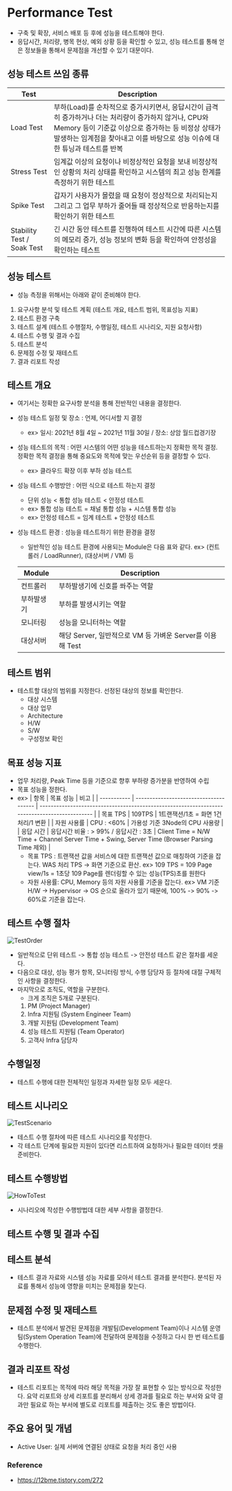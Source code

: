 # Performance Test
* 구축 및 확장, 서비스 배포 등 후에 성능을 테스트해야 한다.
* 응답시간, 처리량, 병목 현상, 예외 상황 등을 확인할 수 있고, 성능 테스트를 통해 얻은 정보들을 통해서 문제점을 개선할 수 있기 대문이다.


## 성능 테스트 쓰임 종류
| Test                       | Description                                                                                                                                                                                                                                  |
| -------------------------- | -------------------------------------------------------------------------------------------------------------------------------------------------------------------------------------------------------------------------------------------- |
| Load Test                  | 부하(Load)를 순차적으로 증가시키면서, 응답시간이 급격히 증가하거나 더는 처리량이 증가하지 않거나, CPU와 Memory 등이 기준값 이상으로 증가하는 등 비정상 상태가 발생하는 임계점을 찾아내고 이를 바탕으로 성능 이슈에 대한 튜닝과 테스트를 반복 |
| Stress Test                | 임계값 이상의 요청이나 비정상적인 요청을 보내 비정상적인 상황의 처리 상태를 확인하고 시스템의 최고 성능 한계를 측정하기 위한 테스트                                                                                                          |
| Spike Test                 | 갑자기 사용자가 몰렸을 때 요청이 정상적으로 처리되는지 그리고 그 업무 부하가 줄어들 때 정상적으로 반응하는지를 확인하기 위한 테스트                                                                                                          |
| Stability Test / Soak Test | 긴 시간 동안 테스트를 진행하여 테스트 시간에 따른 시스템의 메모리 증가, 성능 정보의 변화 등을 확인하여 안정성을 확인하는 테스트                                                                                                              |


## 성능 테스트
* 성능 측정을 위해서는 아래와 같이 준비해야 한다.
1. 요구사항 분석 및 테스트 계획 (테스트 개요, 테스트 범위, 목표성능 지표)
2. 테스트 환경 구축
3. 테스트 설계 (테스트 수행절차, 수행일정, 테스트 시나리오, 지원 요청사항)
4. 테스트 수행 및 결과 수집
5. 테스트 분석
6. 문제점 수정 및 재테스트
7. 결과 리포트 작성


## 테스트 개요
* 여기서는 정확한 요구사항 분석을 통해 전반적인 내용을 결정한다.
* 성능 테스트 일정 및 장소 : 언제, 어디서할 지 결정
    * ex> 일시: 2021년 8월 4일 ~ 2021년 11월 30일 / 장소: 상암 월드컵경기장
* 성능 테스트의 목적 : 어떤 시스템의 어떤 성능을 테스트하는지 정확한 목적 결정. 정확한 목적 결정을 통해 중요도와 목적에 맞는 우선순위 등을 결정할 수 있다.
    * ex> 클라우드 확장 이후 부하 성능 테스트
* 성능 테스트 수행방안 : 어떤 식으로 테스트 하는지 결정
    * 단위 성능 < 통합 성능 테스트 < 안정성 테스트
    * ex> 통합 성능 테스트 = 채널 통합 성능 + 시스템 통합 성능
    * ex> 안정성 테스트 = 임계 테스트 + 안정성 테스트
* 성능 테스트 환경 : 성능을 테스트하기 위한 환경을 결정
    * 일반적인 성능 테스트 환경에 사용되는 Module은 다음 표와 같다. ex> (컨트롤러 / LoadRunner), (대상서버 / VM) 등

    | Module     | Description                                               |
    | ---------- | --------------------------------------------------------- |
    | 컨트롤러   | 부하발생기에 신호를 쏴주는 역할                           |
    | 부하발생기 | 부하를 발생시키는 역할                                    |
    | 모니터링   | 성능을 모니터하는 역할                                    |
    | 대상서버   | 해당 Server, 일반적으로 VM 등 가벼운 Server를 이용해 Test |


## 테스트 범위
* 테스트할 대상의 범위를 지정한다. 선정된 대상의 정보를 확인한다.
    * 대상 시스템
    * 대상 업무
    * Architecture
    * H/W
    * S/W
    * 구성정보 확인


## 목표 성능 지표
* 업무 처리량, Peak Time 등을 기준으로 향후 부하량 증가분을 반영하여 수립
* 목표 성능을 정한다.
* ex>
    | 항목        | 목표 성능                              | 비고                                                                                          |
    | ----------- | -------------------------------------- | --------------------------------------------------------------------------------------------- |
    | 목표 TPS    | 109TPS                                 | 1트랜잭션/1초 = 화면 1건 처리/1 변환                                                          |
    | 자원 사용률 | CPU : <60%                             | 가용성 기준 3Node의 CPU 사용량                                                                |
    | 응답 시간   | 응답시간 비율 : > 99% / 응답시간 : 3초 | Client Time = N/W Time + Channel Server Time + Swing, Server Time (Browser Parsing Time 제외) |
    * 목표 TPS : 트랜잭션 값을 서비스에 대한 트랜잭션 값으로 매칭하여 기준을 잡는다. WAS 처리 TPS -> 화면 기준으로 환산. ex> 109 TPS = 109 Page view/1s = 1초당 109 Page를 렌더링할 수 있는 성능(TPS)초를 원한다
    * 자원 사용률: CPU, Memory 등의 자원 사용률 기준을 잡는다. ex> VM 기준 H/W -> Hypervisor -> OS 순으로 올라가 있기 때문에, 100% -> 90% -> 60%로 기준을 잡는다.


## 테스트 수행 절차
![TestOrder](img/TestOrder.jpg)
* 일반적으로 단위 테스트 -> 통합 성능 테스트 -> 안전성 테스트 같은 절차를 세운다.
* 다음으로 대상, 성능 평가 항목, 모니터링 방식, 수행 담당자 등 절차에 대절 구체적인 사항을 결정한다. 
* 마지막으로 조직도, 역할을 구분한다.
    * 크게 조직은 5개로 구분된다.
    1) PM (Project Manager)
    2) Infra 지원팀 (System Engineer Team)
    3) 개발 지원팀 (Development Team)
    4) 성능 테스트 지원팀 (Team Operator)
    5) 고객사 Infra 담당자


## 수행일정
* 테스트 수행에 대한 전체적인 일정과 자세한 일정 모두 세운다.


## 테스트 시나리오
![TestScenario](img/TestScenario.jpg)
* 테스트 수행 절차에 따른 테스트 시나리오를 작성한다.
* 각 테스트 단계에 필요한 지원이 있다면 리스트하여 요청하거나 필요한 데이터 셋을 준비한다.


## 테스트 수행방법
![HowToTest](img/HowToTest.jpg)
* 시나리오에 작성한 수행방법데 대한 세부 사항을 결정한다.



## 테스트 수행 및 결과 수집



## 테스트 분석
* 테스트 결과 자료와 시스템 성능 자료를 모아서 테스트 결과를 분석한다. 분석된 자료를 통해서 성능에 영향을 미치는 문제점을 찾는다.


## 문제점 수정 및 재테스트
* 테스트 분석에서 발견된 문제점을 개발팀(Development Team)이나 시스템 운영팀(System Operation Team)에 전달하여 문제점을 수정하고 다시 한 번 테스트를 수행한다.


## 결과 리포트 작성
* 테스트 리포트는 목적에 따라 해당 목적을 가장 잘 표현할 수 있는 방식으로 작성한다. 요약 리포트와 상세 리포트를 분리해서 상세 경과를 필요로 하는 부서와 요약 결과만 필요로 하는 부서에 별도로 리포트를 제출하는 것도 좋은 방법이다.


## 주요 용어 및 개념
* Active User: 실제 서버에 연결된 상태로 요청을 처리 중인 사용





### Reference
* https://12bme.tistory.com/272